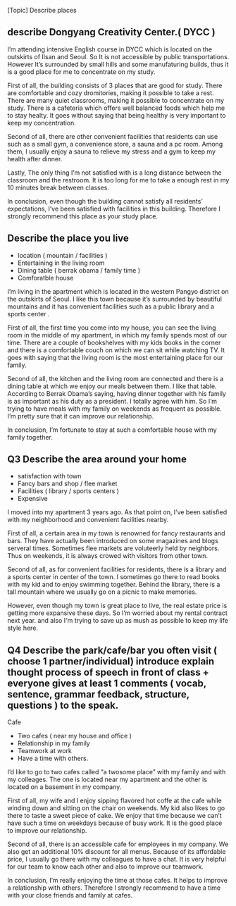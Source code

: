 [Topic] Describe places

## describe Dongyang Creativity Center.( DYCC )

I’m attending intensive English course in DYCC which is located on the outskirts of Ilsan and Seoul. So It is not accessible by public transportations. However It’s surrounded by small hills and some manufaturing builds, thus it is a good place for me to concentrate on my study. 

First of all, the building consists of 3 places that are good for study. There are comfortable and cozy dromitories, making it possible to take a rest. There are many quiet classrooms, making it possible to concentrate on my study. There is a cafeteria which offers well balanced foods which help me to stay healty. It goes without saying that being healthy is very important to keep my concentration. 

Second of all, there are other convenient facilities that residents can use such as a small gym, a convenience store, a sauna and a pc room. Among them, I usually enjoy a sauna to relieve my stress and a gym to keep my health after dinner.

Lastly, The only thing I’m not satisfied with is a long distance between the classroom and the restroom. It is too long for me to take a enough rest in my 10 minutes break between classes.

In conclusion, even though the building cannot satisfy all residents’ expectations, I’ve been satisfied with facilities in this building. Therefore I strongly recommend this place as your study place.

## Describe the place you live

- location ( mountain / facilities )
- Entertaining in the living room
- Dining table ( berrak obama / family time )
- Comforatble house

I’m living in the apartment which is located in the western Pangyo district on the outskirts of Seoul. I like this town because it’s surrounded by beautiful mountains and it has convenient facilities such as a public library and a sports center . 

First of all, the first time you come into my house, you can see the living room in the middle of my apartment, in which my family spends most of our time. There are a couple of bookshelves with my kids books in the corner and there is a comfortable couch on which we can sit while watching TV. It goes with saying that the living room is the most entertaining place for our family.

Second of all, the kitchen and the living room are connected and there is a dining table at which we enjoy our meals between them. I like that table. According to Berrak Obama’s saying, having dinner together with his family is as important as his duty as a president. I totally agree with him. So I’m trying to have meals with my family on weekends as frequent as possible. I’m pretty sure that it can improve our relationship.

In conclusion, I’m fortunate to stay at such a comfortable house with my family together.

## Q3 Describe the area around your home
- satisfaction with town
- Fancy bars and shop / flee market 
- Facilities ( library / sports centers )
- Expensive

I moved into my apartment 3 years ago. As that point on, I’ve been satisfied with my neighborhood and convenient facilities nearby.

First of all, a certain area in my town is renowned for fancy restaurants and bars. They have actually been introduced on some magazines and blogs serveral times. Sometimes flee markets are voluteerly held by neighbors. Thus on weekends, it is always crowed with visitors from other town.

Second of all, as for convenient facilities for residents, there is a library and a sports center in center of the town. I sometimes go there to read books with my kid and to enjoy swimming together. Behind the library, there is a tall mountain where we usually go on a picnic to make memories.

However, even though my town is great place to live, the real estate price is getting more expansive these days. So I’m worried about my rental contract next year. and also I'm trying to save up as mush as possible to keep my life style here.

## Q4 Describe the park/cafe/bar you often visit ( choose 1 partner/individual) introduce explain thought process of speech in front of class + everyone gives at least 1 comments ( vocab, sentence, grammar feedback, structure, questions ) to the speak. 

Cafe

- Two cafes ( near my house and office )
- Relationship in my family
- Teamwork at work
- Have a time with others. 

I’d like to go to two cafes called “a twosome place” with my family and with my colleages. The one is located near my apartment and the other is located on a basement in my company.

First of all, my wife and I enjoy sipping flavored hot coffe at the cafe while winding down and sitting on the chair on weekends. My kid also likes to go there to taste a sweet piece of cake. We enjoy that time because we can’t have such a time on weekdays because of busy work. It is the good place to improve our relationship.

Second of all, there is an accessible cafe for employees in my company. We also get an additional 10% discount for all menus. Because of its affordable price, I usually go there with my colleagues to have a chat. It is very helpful for our team to know each other and also to improve our teamwork.

In conclusion, I’m really enjoying the time at those cafes. It helps to improve a relationship with others. Therefore I strongly recommend to have a time with your close friends and family at cafes.
 

